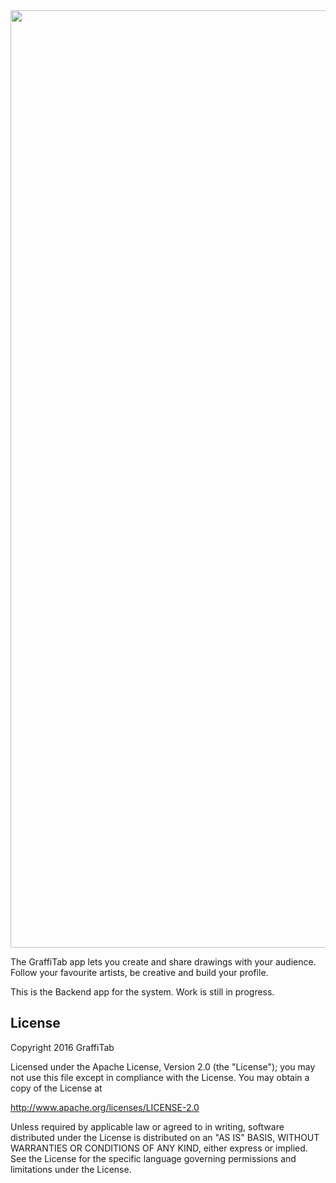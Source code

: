 <img src="https://drive.google.com/uc?export=download&id=0B8cKnJyOSiKfQkw5c0dWUVppaUU" width="1500">

The GraffiTab app lets you create and share drawings with your audience. Follow your favourite artists, be creative and build your profile.

This is the Backend app for the system. Work is still in progress.

## License

Copyright 2016 GraffiTab

Licensed under the Apache License, Version 2.0 (the "License");
you may not use this file except in compliance with the License.
You may obtain a copy of the License at

http://www.apache.org/licenses/LICENSE-2.0

Unless required by applicable law or agreed to in writing, software
distributed under the License is distributed on an "AS IS" BASIS,
WITHOUT WARRANTIES OR CONDITIONS OF ANY KIND, either express or implied.
See the License for the specific language governing permissions and
limitations under the License.
